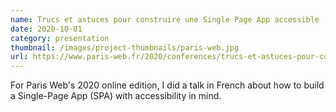 ```yaml
---
name: Trucs et astuces pour construire une Single Page App accessible
date: 2020-10-01
category: presentation
thumbnail: /images/project-thumbnails/paris-web.jpg
url: https://www.paris-web.fr/2020/conferences/trucs-et-astuces-pour-construire-une-single-page-app-accessible.php
---
```


For Paris Web's 2020 online edition, I did a talk in French about how to build a Single-Page App (SPA) with accessibility in mind.
